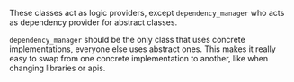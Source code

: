 These classes act as logic providers, except `dependency_manager` who acts as
dependency provider for abstract classes.

`dependency_manager` should be the only class that uses concrete implementations,
everyone else uses abstract ones. This makes it really easy to swap from one
concrete implementation to another, like when changing libraries or apis. 